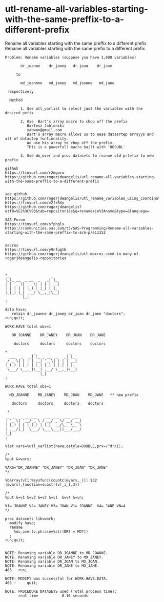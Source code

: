 # utl-rename-all-variables-starting-with-the-same-preffix-to-a-different-prefix
Rename all variables starting with the same preffix to a different prefix
    Rename all variables starting with the same prefix to a different prefix

    Problem: Rename variables (suppose you have 1,000 variables)

           dr_joanne    dr_janey   dr_joan    dr_jane

         to

           md_joannne   md_janey   md_joanne   md_jane

     respectively

      Method

           1. Use utl_varlist to select just the variables with the desired pefix

           2, Use  Bart's array macro to chop off the prefix
              Bartosz Jablonski
              yabwon@gmail.com
              Bart's array macro allows us to uese datasrtep arrayys and all of datastep funtionality.
              We use his array to chop off the prefix.
              This is a powerfull macro built with 'DOSUBL'

           3. Use do_over and proc datasets to reanme old prtefix to new prefix

    github
    https://tinyurl.com/r2mgorw
    https://github.com/rogerjdeangelis/utl-rename-all-variables-starting-with-the-same-preffix-to-a-different-prefix


    see github
    https://github.com/rogerjdeangelis/utl_rename_variables_using_coordinated_lists_renamel_macro
    https://tinyurl.com/v2fr64y
    https://github.com/rogerjdeangelis?utf8=%E2%9C%93&tab=repositories&q=rename+in%3Aname&type=&language=

    SAS Forum
    https://tinyurl.com/sfphgls
    https://communities.sas.com/t5/SAS-Programming/Rename-all-variables-starting-with-the-same-preffix-to-a/m-p/611152


    macros
    https://tinyurl.com/y9nfugth
    https://github.com/rogerjdeangelis/utl-macros-used-in-many-of-rogerjdeangelis-repositories



    *_                   _
    (_)_ __  _ __  _   _| |_
    | | '_ \| '_ \| | | | __|
    | | | | | |_) | |_| | |_
    |_|_| |_| .__/ \__,_|\__|
            |_|
    ;

    data have;
       retain dr_joanne dr_janey dr_joan dr_jane "doctors";
    run;quit;

    WORK.HAVE total obs=1

       DR_JOANNE    DR_JANEY    DR_JOAN    DR_JANE

        doctors     doctors     doctors    doctors

    *            _               _
      ___  _   _| |_ _ __  _   _| |_
     / _ \| | | | __| '_ \| | | | __|
    | (_) | |_| | |_| |_) | |_| | |_
     \___/ \__,_|\__| .__/ \__,_|\__|
                    |_|
    ;

    WORK.HAVE total obs=1

      MD_JOANNE    MD_JANEY    MD_JOAN    MD_JANE   ** new prefix

       doctors     doctors     doctors    doctors

     *
     _ __  _ __ ___   ___ ___  ___ ___
    | '_ \| '__/ _ \ / __/ _ \/ __/ __|
    | |_) | | | (_) | (_|  __/\__ \__ \
    | .__/|_|  \___/ \___\___||___/___/
    |_|
    ;

    %let vars=%utl_varlist(have,qstyle=DOUBLE,prx=/^dr/i);

    /*
    %put &=vars;

    VARS="DR_JOANNE" "DR_JANEY" "DR_JOAN" "DR_JANE"
    */

    %barray(v[1:%sysfunc(countc(&vars,_))] $32 (&vars),function=substr(v[_i_],3))

    /*
    %put &=v1 &=v2 &=v3 &=v1  &=v4 &=vn;

    V1=_JOANNE V2=_JANEY V3=_JOAN V1=_JOANNE  V4=_JANE VN=4
    */

    proc datasets lib=work;
      modify have;
      rename
        %do_over(v,phrase=%str(DR? = MD?))
      ;
    run;quit;


    NOTE: Renaming variable DR_JOANNE to MD_JOANNE.
    NOTE: Renaming variable DR_JANEY to MD_JANEY.
    NOTE: Renaming variable DR_JOAN to MD_JOAN.
    NOTE: Renaming variable DR_JANE to MD_JANE.
    463   run;

    NOTE: MODIFY was successful for WORK.HAVE.DATA.
    463 !     quit;

    NOTE: PROCEDURE DATASETS used (Total process time):
          real time           0.16 seconds

